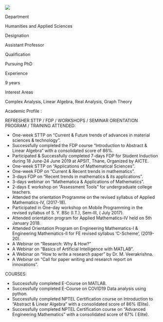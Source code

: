 [![](/sites/default/files/styles/faculty_images/public/2019-12/pooja%20satpal.png?itok=sGS_Occ_)](/sites/default/files/2019-12/pooja%20satpal.png)

Department

Humanities and Applied Sciences

Designation

Assistant Professor

Qualification

Pursuing PhD

Experience

9 years

Interest Areas

Complex Analysis, Linear Algebra, Real Analysis, Graph Theory

Academic Profile :

REFRESHER STTP / FDP / WORKSHOPS / SEMINAR ORIENTATION PROGRAM / TRAINING ATTENDED:

* One-week STTP on “Current & Future trends of advances in material sciences & technology”.
* Successfully completed the FDP course “Introduction to Abstract & Linear Algebra” with a consolidated score of 86%.
* Participated & Successfully completed 7-days FDP for Student Induction during 18 June-24 June 2019 at APSIT, Thane, Organized by AICTE.
* One-week STTP on “Applications of Mathematical Sciences”.
* One-week FDP on “Current & Recent trends in mathematics”.
* 3-days FDP on “Recent trends in mathematics & its applications”.
* 3-days webinar on “Mathematica & Applications of Mathematics”.
* 2-days E workshop on “Assessment Tools” for undergraduate college teachers.
* Attended the orientation Programme on the revised syllabus of Applied Mathematics-IV, (2017-18).
* Participated in One-day workshop on Mobile Programming in the revised syllabus of S. Y. BSc (I.T.), Sem-III, ( July 2017).
* Attended orientation program for Applied Mathematics-IV held on 5th January 2018.
* Attended Orientation Program on Engineering Mathematics-I & Engineering Mathematics-II for FE revised syllabus ‘C-Scheme’, (2019-20).
* A Webinar on “Research: Why & How?”
* A Webinar on “Basics of Artificial Intelligence with MATLAB”.
* A Webinar on “How to write a research paper” by Dr. M. Veerakrishna.
* A Webinar on “Call for paper writing and research report on innovations”.

COURSES:

* Successfully completed E-Course on MATLAB.
* Successfully completed E-Course on COVID19 Data analysis using python.
* Successfully completed NPTEL Certification course on Introduction to “Abstract & Linear Algebra” with a consolidated score of 86% (Elite).
* Successfully completed NPTEL Certification course on “Advanced Engineering Mathematics” with a consolidated score of 67% ( Elite).